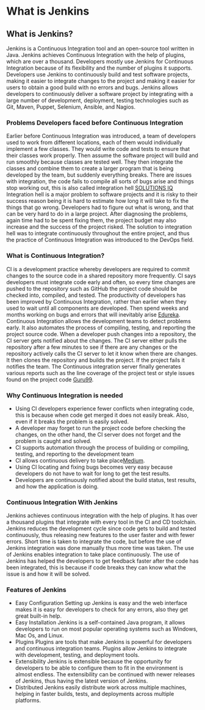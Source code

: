 # What is Jenkins

## What is Jenkins?
Jenkins is a Continuous Integration tool and an open-source tool written in Java. Jenkins achieves Continuous Integration with the help of plugins, which are over a thousand. Developers mostly use Jenkins for Continuous Integration because of its flexibility and the number of plugins it supports. Developers use Jenkins to continuously build and test software projects, making it easier to integrate changes to the project and making it easier for users to obtain a good build with no errors and bugs. Jenkins allows developers to continuously deliver a software project by integrating with a large number of development, deployment, testing technologies such as Git, Maven, Puppet, Selenium, Ansible, and Nagios.

### Problems Developers faced before Continuous Integration
Earlier before Continuous Integration was introduced, a team of developers used to work from different locations, each of them would individually implement a few classes. They would write code and tests to ensure that their classes work properly. Then assume the software project will build and run smoothly because classes are tested well. They then integrate the classes and combine them to create a larger program that is being developed by the team, but suddenly everything breaks.  There are issues with integration, the code fails to compile all sorts of bugs arise and things stop working out, this is also called integration hell [SOLUTIONS IQ](https://www.solutionsiq.com/agile-glossary/integration-hell/#:~:text=Integration%20Hell%20refers%20to%20the,that%20it%20can%20finally%20integrate.)
Integration hell is a major problem to software projects and it is risky to their success reason being it is hard to estimate how long it will take to fix the things that go wrong. Developers had to figure out what is wrong, and that can be very hard to do in a large project. After diagnosing the problems, again time had to be spent fixing them, the project budget may also increase and the success of the project risked. The solution to integration hell was to integrate continuously throughout the entire project, and thus the practice of Continuous Integration was introduced to the DevOps field. 

### What is Continuous Integration?
CI is a development practice whereby developers are required to commit changes to the source code in a shared repository more frequently. CI says developers must integrate code early and often, so every time changes are pushed to the repository such as GitHub the project code should be checked into, compiled, and tested. The productivity of developers has been improved by Continuous Integration, rather than earlier when they used to wait until all components are developed. Then spend weeks and months working on bugs and errors that will inevitably arise [Edureka](https://www.edureka.co/blog/what-is-jenkins/).
Continuous Integration allows the development teams to detect problems early. It also automates the process of compiling, testing, and reporting the project source code. When a developer push changes into a repository, the CI server gets notified about the changes. The CI server either pulls the repository after a few minutes to see if there are any changes or the repository actively calls the CI server to let it know when there are changes. It then clones the repository and builds the project. If the project fails it notifies the team. The Continuous integration server finally generates various reports such as the line coverage of the project test or style issues found on the project code [Guru99](https://www.edureka.co/blog/what-is-jenkins/).

### Why Continuous Integration is needed
- Using CI developers experience fewer conflicts when integrating code, this is because when code get merged it does not easily break. Also, even if it breaks the problem is easily solved. 
- A developer may forget to run the project code before checking the changes, on the other hand, the CI server does not forget and the problem is caught and solved.
- CI supports automation through the process of building or compiling, testing, and reporting to the development team
- CI allows continuous delivery to take place[Medium](https://medium.com/the-making-of-whereby/why-continuous-integration-is-so-important-7bb63ba5dc57).
- Using CI locating and fixing bugs becomes very easy because developers do not have to wait for long to get the test results.
- Developers are continuously notified about the build status, test results, and how the application is doing.

### Continuous Integration With Jenkins
Jenkins achieves continuous integration with the help of plugins. It has over a thousand plugins that integrate with every tool in the CI and CD toolchain. Jenkins reduces the development cycle since code gets to build and tested continuously, thus releasing new features to the user faster and with fewer errors. Short time is taken to integrate the code, but before the use of Jenkins integration was done manually thus more time was taken. The use of Jenkins enables integration to take place continuously. The use of Jenkins has helped the developers to get feedback faster after the code has been integrated, this is because if code breaks they can know what the issue is and how it will be solved.

### Features of Jenkins
 - Easy Configuration
 Setting up Jenkins is easy and the web interface makes it is easy for developers to check for any errors, also they get great built-in help.
 - Easy Installation
 Jenkins is a self-contained Java program, it allows developers to run on most popular operating systems such as Windows, Mac Os, and Linux.
 - Plugins
 Plugins are tools that make Jenkins is powerful for developers and continuous integration teams. Plugins allow Jenkins to integrate with development, testing, and deployment tools. 
 - Extensibility
 Jenkins is extensible because the opportunity for developers to be able to configure them to fit in the environment is almost endless. The extensibility can be continued with newer releases of Jenkins, thus having the latest version of Jenkins.
 - Distributed
 Jenkins easily distribute work across multiple machines, helping in faster builds, tests, and deployments across multiple platforms.




